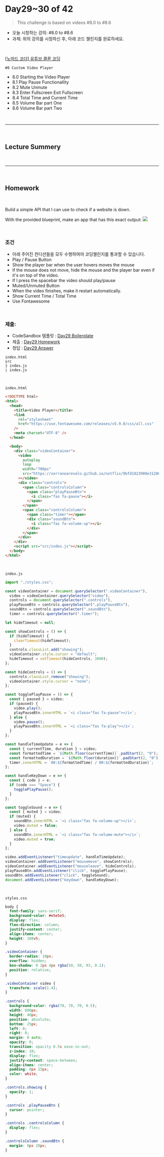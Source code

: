 
# Day29~30 of 42

> This challenge is based on videos #8.0 to #8.6

- 오늘 시청하는 강의: #8.0 to #8.6
- 과제: 위의 강의를 시청하신 후, 아래 코드 챌린지를 완료하세요.

<br/>

[[노마드 코더] 유튜브 클론 코딩](https://academy.nomadcoders.co/courses/enrolled/435438)

`#8 Custom Video Player`
- 8.0 Starting the Video Player 
- 8.1 Play Pause Functionallity 
- 8.2 Mute Unmute 
- 8.3 Enter Fullscreen Exit Fullscreen 
- 8.4 Total Time and Current Time 
- 8.5 Volume Bar part One 
- 8.6 Volume Bar part Two 
 
<br/>

---

<br/>

## Lecture Summery

<br/>

---

<br/>

## Homework 


 
<br/>

Build a simple API that I can use to check if a website is down.

With the provided blueprint, make an app that has this exact output:
![](images/wetube-day29.png)

<br/>


### 조건
- 아래 주어진 컨디션들을 모두 수행하여야 코딩챌린지를 통과할 수 있습니다.
- Play / Pause Button
- Show the player bar when the user hovers moves the mouse
- If the mouse does not move, hide the mouse and the player bar even if it's on top of the video.
- If I press the spacebar the video should play/pause
- Muted/Unmuted Button
- When the video finishes, make it restart automatically.
- Show Current Time / Total Time
- Use Fontawesome

<br/>

### 제출:
- CodeSandbox 템플릿 : [Day29 Boilerplate](https://codesandbox.io/s/videoplayer-blueprint-y9fvl)
- 제출 : [Day29 Homework](https://codesandbox.io/s/videoplayer-blueprint-m9l5m)
- 정답 : [Day29 Answer](https://codesandbox.io/s/videoplayer-solution-qqgg4)

```
index.html
src
├ index.js
⌊ index.js
```

<br/>

`index.html`
```html
<!DOCTYPE html>
<html>
  <head>
    <title>Video Player</title>
    <link
      rel="stylesheet"
      href="https://use.fontawesome.com/releases/v5.9.0/css/all.css"
    />
    <meta charset="UTF-8" />
  </head>

  <body>
    <div class="videoContainer">
      <video
        autoplay
        loop
        width="700px"
        src="https://serranoarevalo.github.io/notflix/9bfd1023900e31286103369c803c7ee9.ogv"
      ></video>
      <div class="controls">
        <span class="controlsColumn">
          <span class="playPauseBtn">
            <i class="fas fa-pause"></i>
          </span>
        </span>
        <span class="controlsColumn">
          <span class="timer"></span>
          <div class="soundBtn">
            <i class="fas fa-volume-up"></i>
          </div>
        </span>
      </div>
    </div>
    <script src="src/index.js"></script>
  </body>
</html>
```

<br/>

`index.js`
```javascript
import "./styles.css";

const videoContainer = document.querySelector(".videoContainer"),
  video = videoContainer.querySelector("video"),
  controls = document.querySelector(".controls"),
  playPauseBtn = controls.querySelector(".playPauseBtn"),
  soundBtn = controls.querySelector(".soundBtn"),
  timer = controls.querySelector(".timer");

let hideTimeout = null;

const showControls = () => {
  if (hideTimeout) {
    clearTimeout(hideTimeout);
  }
  controls.classList.add("showing");
  videoContainer.style.cursor = "default";
  hideTimeout = setTimeout(hideControls, 3000);
};

const hideControls = () => {
  controls.classList.remove("showing");
  videoContainer.style.cursor = "none";
};

const togglePlayPause = () => {
  const { paused } = video;
  if (paused) {
    video.play();
    playPauseBtn.innerHTML = `<i class="fas fa-pause"></i>`;
  } else {
    video.pause();
    playPauseBtn.innerHTML = `<i class="fas fa-play"></i>`;
  }
};

const handleTimeUpdate = e => {
  const { currentTime, duration } = video;
  const formattedTime = `${Math.floor(currentTime)}`.padStart(2, "0");
  const formattedDuration = `${Math.floor(duration)}`.padStart(2, "0");
  timer.innerHTML = `00:${formattedTime} / 00:${formattedDuration}`;
};

const handleKeyDown = e => {
  const { code } = e;
  if (code === "Space") {
    togglePlayPause();
  }
};

const toggleSound = e => {
  const { muted } = video;
  if (muted) {
    soundBtn.innerHTML = `<i class="fas fa-volume-up"></i>`;
    video.muted = false;
  } else {
    soundBtn.innerHTML = `<i class="fas fa-volume-mute"></i>`;
    video.muted = true;
  }
};

video.addEventListener("timeupdate", handleTimeUpdate);
videoContainer.addEventListener("mousemove", showControls);
videoContainer.addEventListener("mouseleave", hideControls);
playPauseBtn.addEventListener("click", togglePlayPause);
soundBtn.addEventListener("click", toggleSound);
document.addEventListener("keydown", handleKeyDown);
```

<br/>

`styles.css`
```css
body {
  font-family: sans-serif;
  background-color: #e5e5e5;
  display: flex;
  flex-direction: column;
  justify-content: center;
  align-items: center;
  height: 100vh;
}

.videoContainer {
  border-radius: 10px;
  overflow: hidden;
  box-shadow: 0 2px 4px rgba(50, 50, 93, 0.1);
  position: relative;
}

.videoContainer video {
  transform: scale(1.4);
}

.controls {
  background-color: rgba(70, 70, 70, 0.5);
  width: 600px;
  height: 40px;
  position: absolute;
  bottom: 25px;
  left: 0;
  right: 0;
  margin: 0 auto;
  opacity: 0;
  transition: opacity 0.5s ease-in-out;
  z-index: 10;
  display: flex;
  justify-content: space-between;
  align-items: center;
  padding: 0px 15px;
  color: white;
}

.controls.showing {
  opacity: 1;
}

.controls .playPauseBtn {
  cursor: pointer;
}

.controls .controlsColumn {
  display: flex;
}

.controlsColumn .soundBtn {
  margin: 0px 20px;
}
```


